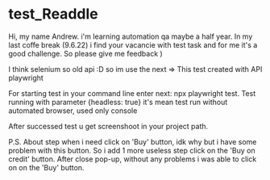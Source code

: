 # test_Readdle
Hi, my name Andrew. i'm learning automation qa maybe a half year. 
In my last coffe break (9.6.22) i find your vacancie with test task and for me it's a good challenge. So please give me feedback )

I think selenium so old api :D so im use the next =>
This test created with API playwright

For starting test in your command line enter next:
npx playwright test.
Test running with parameter {headless: true} it's mean test run without automated browser, used only console

After successed test u get screenshoot in your project path.


P.S.
About step when i need click on 'Buy' button, idk why but i have some problem with this button. So i add 1 more useless step click on the 'Buy on credit' button.
After close pop-up, without any problems i was able to click on on the 'Buy' button.

